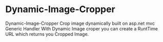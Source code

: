 # Dynamic-Image-Cropper
Dynamic-Image-Cropper Crop image dynamically built on asp.net mvc Generic Handler
With Dynamic Image croper you can create a RuntTime URL which returns you Cropped Image.

